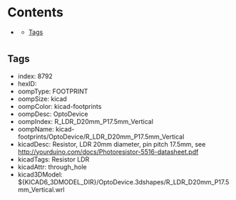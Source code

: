 



Contents
========

* [](#)
	* [Tags](#tags)

# 

## Tags

- index: 8792
- hexID: 
- oompType: FOOTPRINT
- oompSize: kicad
- oompColor: kicad-footprints
- oompDesc: OptoDevice
- oompIndex: R_LDR_D20mm_P17.5mm_Vertical
- oompName: kicad-footprints/OptoDevice/R_LDR_D20mm_P17.5mm_Vertical
- kicadDesc: Resistor, LDR 20mm diameter, pin pitch 17.5mm, see http://yourduino.com/docs/Photoresistor-5516-datasheet.pdf
- kicadTags: Resistor LDR
- kicadAttr: through_hole
- kicad3DModel: ${KICAD6_3DMODEL_DIR}/OptoDevice.3dshapes/R_LDR_D20mm_P17.5mm_Vertical.wrl
